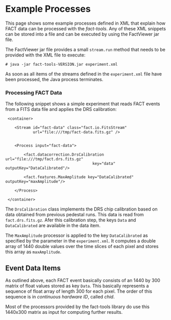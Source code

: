 Example Processes
=================

This page shows some example processes defined in XML that explain how FACT data
can be processed with the *fact-tools*. Any of these XML snippets can be stored
into a file and can be executed by using the FactViewer jar file.

The FactViewer jar file provides a small `stream.run` method that needs to be
provided with the XML file to execute:

    # java -jar fact-tools-VERSION.jar experiment.xml

As soon as all items of the streams defined in the `experiment.xml` file have
been processed, the Java process terminates.



### Processing FACT Data

The following snippet shows a simple experiment that reads FACT events from a
FITS data file and applies the DRS calibration:

     <container>

        <Stream id="fact-data" class="fact.io.FitsStream"
                url="file:///tmp/fact-data.fits.gz" />


        <Process input="fact-data">
          
            <fact.datacorrection.DrsCalibration url="file:///tmp/fact.drs.fits.gz"
                                          key="data" outputKey="DataCalibrated"/>
        
            <fact.features.MaxAmplitude key="DataCalibrated" outputKey="maxAmplitude"/>
            
        </Process>

     </container>

The `DrsCalibration` class implements the DRS chip calibration based on data
obtained from previous pedestal runs. This data is read from `fact.drs.fits.gz`.
Afer this calibration step, the keys `Data` and `DataCalibrated` are available
in the data item.

The `MaxAmplitude` processor is applied to the key `DataCalibrated` as specified by the parameter in the `experiment.xml`.
It computes a double array of 1440 double values over the
time slices of each pixel and stores this array as `maxAmplitude`.




Event Data Items
----------------

As outlined above, each FACT event basically consists of an 1440 by 300
matrix of float values stored as key `Data`. This basically represents a
sequence of float array of length 300 for each pixel. The order of this
sequence is in *continuous hardware ID*, called *chid*.

Most of the processors provided by the fact-tools library do use this
1440x300 matrix as input for computing further results. 
